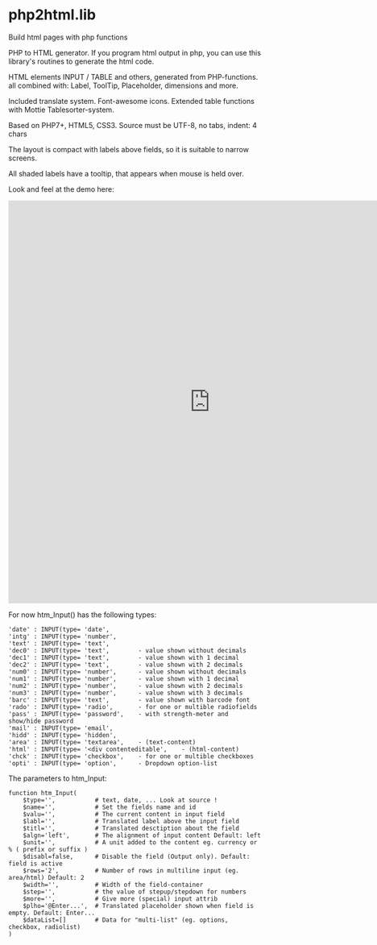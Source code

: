 # php2html.lib
Build html pages with php functions

PHP to HTML generator.
If you program html output in php, you can use this library's routines to generate the html code.
	
HTML elements INPUT / TABLE and others, generated from PHP-functions.
all combined with: Label, ToolTip, Placeholder, dimensions and more.

Included translate system. Font-awesome icons.
Extended table functions with Mottie Tablesorter-system.
	
Based on PHP7+, HTML5, CSS3.
Source must be UTF-8, no tabs, indent: 4 chars

The layout is compact with labels above fields, so it is suitable to narrow screens.

All shaded labels have a tooltip, that appears when mouse is held over.

Look and feel at the demo here:

<iframe width="800px" height="800px" seamless frameborder="0" src="https://1331.dscloud.me/saldi-e/Proj1/Demo.page.php" > </iframe> 



For now htm_Input() has the following types:

	'date' : INPUT(type= 'date',
	'intg' : INPUT(type= 'number',
	'text' : INPUT(type= 'text',
	'dec0' : INPUT(type= 'text',		- value shown without decimals
	'dec1' : INPUT(type= 'text',		- value shown with 1 decimal
	'dec2' : INPUT(type= 'text',		- value shown with 2 decimals
	'num0' : INPUT(type= 'number',		- value shown without decimals
	'num1' : INPUT(type= 'number',  	- value shown with 1 decimal
	'num2' : INPUT(type= 'number',  	- value shown with 2 decimals
	'num3' : INPUT(type= 'number',		- value shown with 3 decimals
	'barc' : INPUT(type= 'text',		- value shown with barcode font
	'rado' : INPUT(type= 'radio',		- for one or multible radiofields
	'pass' : INPUT(type= 'password',	- with strength-meter and show/hide password
	'mail' : INPUT(type= 'email',
	'hidd' : INPUT(type= 'hidden',
	'area' : INPUT(type= 'textarea', 	- (text-content)
	'html' : INPUT(type= '<div contenteditable',	- (html-content)
	'chck' : INPUT(type= 'checkbox',	- for one or multible checkboxes
	'opti' : INPUT(type= 'option',		- Dropdown option-list


The parameters to htm_Input:

	function htm_Input(
		$type='',           # text, date, ... Look at source !
		$name='',           # Set the fields name and id
		$valu='',           # The current content in input field
		$labl='',           # Translated label above the input field
		$titl='',           # Translated desctiption about the field
		$algn='left',       # The alignment of input content Default: left
		$unit='',           # A unit added to the content eg. currency or % ( prefix or suffix )
		$disabl=false,      # Disable the field (Output only). Default: field is active
		$rows='2',          # Number of rows in multiline input (eg. area/html) Default: 2
		$width='',          # Width of the field-container
		$step='',           # the value of stepup/stepdown for numbers
		$more='',           # Give more (special) input attrib
		$plho='@Enter...',  # Translated placeholder shown when field is empty. Default: Enter...
		$dataList=[]        # Data for "multi-list" (eg. options, checkbox, radiolist)
	)

